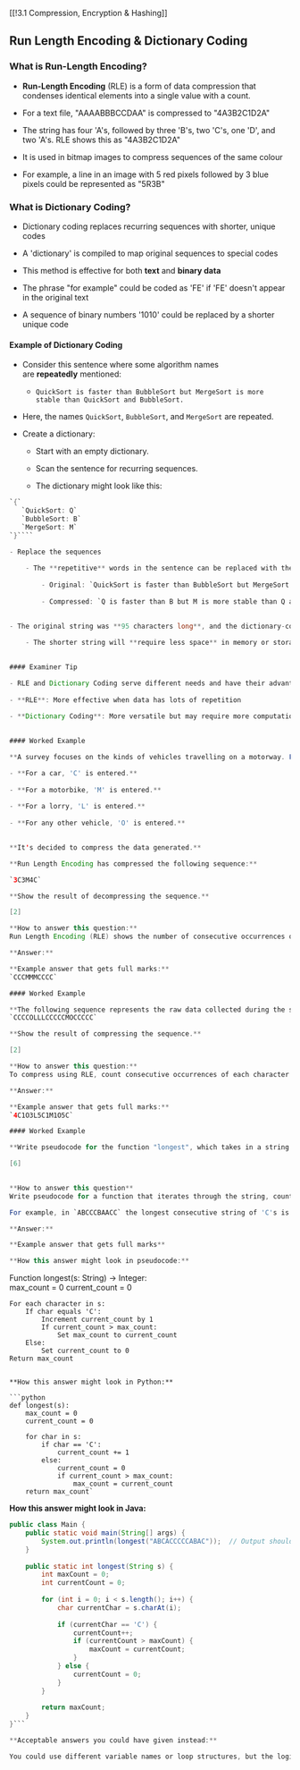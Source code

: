 [[!3.1 Compression, Encryption & Hashing]]

## Run Length Encoding & Dictionary Coding

### What is Run-Length Encoding?

- **Run-Length Encoding** (RLE) is a form of data compression that condenses identical elements into a single value with a count.
    
- For a text file, "AAAABBBCCDAA" is compressed to "4A3B2C1D2A"
    
- The string has four 'A's, followed by three 'B's, two 'C's, one 'D', and two 'A's. RLE shows this as "4A3B2C1D2A"
    
- It is used in bitmap images to compress sequences of the same colour
    
- For example, a line in an image with 5 red pixels followed by 3 blue pixels could be represented as "5R3B"
    

### What is Dictionary Coding?

- Dictionary coding replaces recurring sequences with shorter, unique codes
    
- A 'dictionary' is compiled to map original sequences to special codes
    
- This method is effective for both **text** and **binary data**
    
- The phrase "for example" could be coded as 'FE' if 'FE' doesn't appear in the original text
    
- A sequence of binary numbers '1010' could be replaced by a shorter unique code
    

#### Example of Dictionary Coding

- Consider this sentence where some algorithm names are **repeatedly** mentioned:
    
    - `QuickSort is faster than BubbleSort but MergeSort is more stable than QuickSort and BubbleSort.`
        

- Here, the names `QuickSort`, `BubbleSort`, and `MergeSort` are repeated.
    
- Create a dictionary:
    
    - Start with an empty dictionary.
        
    - Scan the sentence for recurring sequences.
        
    - The dictionary might look like this:

```java
`{`  
   `QuickSort: Q`  
   `BubbleSort: B`  
   `MergeSort: M`  
`}````

- Replace the sequences
    
    - The **repetitive** words in the sentence can be replaced with the dictionary values:
        
        - Original: `QuickSort is faster than BubbleSort but MergeSort is more stable than QuickSort and BubbleSort.`
            
        - Compressed: `Q is faster than B but M is more stable than Q and B.`
            

- The original string was **95 characters long**, and the dictionary-coded example is **53 characters long**
    
    - The shorter string will **require less space** in memory or storage
        

#### Examiner Tip

- RLE and Dictionary Coding serve different needs and have their advantages and disadvantages
    
- **RLE**: More effective when data has lots of repetition
    
- **Dictionary Coding**: More versatile but may require more computational resources
    

#### Worked Example

**A survey focuses on the kinds of vehicles travelling on a motorway. For each vehicle that passes, a letter is noted:**

- **For a car, 'C' is entered.**
    
- **For a motorbike, 'M' is entered.**
    
- **For a lorry, 'L' is entered.**
    
- **For any other vehicle, 'O' is entered.**
    

**It's decided to compress the data generated.**

**Run Length Encoding has compressed the following sequence:**

`3C3M4C`

**Show the result of decompressing the sequence.**

[2]

**How to answer this question:**  
Run Length Encoding (RLE) shows the number of consecutive occurrences of a character in a sequence. To decompress, repeat each character the number of times indicated by the preceding number.

**Answer:**

**Example answer that gets full marks:**  
`CCCMMMCCCC`

#### Worked Example

**The following sequence represents the raw data collected during the survey:**  
`CCCCOLLLCCCCCMOCCCCC`

**Show the result of compressing the sequence.**

[2]

**How to answer this question:**  
To compress using RLE, count consecutive occurrences of each character and append the count before the character itself.

**Answer:**

**Example answer that gets full marks:**  
`4C1O3L5C1M1O5C`

#### Worked Example

**Write pseudocode for the function "longest", which takes in a string of characters as an argument and returns an integer representing the longest continuous sequence of 'C's.**

[6]

  
**How to answer this question**  
Write pseudocode for a function that iterates through the string, counting continuous sequences of 'C's and keeping track of the longest such sequence.

For example, in `ABCCCBAACC` the longest consecutive string of 'C's is 3.

**Answer:**

**Example answer that gets full marks**

**How this answer might look in pseudocode:**

```
Function longest(s: String) -> Integer:    
	max_count = 0
	current_count = 0
	
	For each character in s:
		If char equals 'C':
			Increment current_count by 1
			If current_count > max_count:
				Set max_count to current_count
		Else:
			Set current_count to 0
	Return max_count
```

**How this answer might look in Python:**

```python
def longest(s):
	max_count = 0
	current_count = 0
	
	for char in s:
		if char == 'C':
			current_count += 1
		else:
			current_count = 0
			if current_count > max_count:
				max_count = current_count 
	return max_count`
```
**How this answer might look in Java:**

```java
public class Main {
	public static void main(String[] args) {
		System.out.println(longest("ABCACCCCCABAC"));  // Output should be 5     
	}      
	
	public static int longest(String s) {         
		int maxCount = 0;         
		int currentCount = 0;          
		
		for (int i = 0; i < s.length(); i++) {             
			char currentChar = s.charAt(i); 
			             
			if (currentChar == 'C') {                 
				currentCount++;        
				if (currentCount > maxCount) {                     
					maxCount = currentCount;                 
				}             
			} else {                 
				currentCount = 0;             
			}         
		} 
			         
		return maxCount;     
	} 
}```

**Acceptable answers you could have given instead:**  

You could use different variable names or loop structures, but the logic should be the same to get full marks.